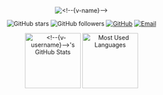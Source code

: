 <p align="center">
  <img src="https://readme-typing-svg.demolab.com/?lines=Hello+👋+!;This+is+<!--{v-name}-->+....;Nice+to+meet+you!&font=Fira%20Code&center=true&width=380&height=50&duration=4000&pause=1000" alt="<!--{v-name}-->">
</p>

<p align="center">
  <img src="https://img.shields.io/github/stars/<!--{v-username}-->?style=social" alt="GitHub stars">
  <img src="https://img.shields.io/github/followers/<!--{v-username}-->?style=social" alt="GitHub followers">
  <a href="https://github.com/<!--{v-username}-->"><img src="https://img.shields.io/badge/GitHub-181717?style=flat-square&logo=github&logoColor=white" alt="GitHub"></a>
  <a href="mailto:<!--{v-email}-->"><img src="https://img.shields.io/badge/Email-ea4335?style=flat-square&logo=Mail.Ru" alt="Email"></a>
</p>
<p align="center">
<img height="130px" src="https://github-readme-stats.vercel.app/api?username=<!--{v-username}-->&hide_title=true&show_icons=true&hide=issues&include_all_commits=true&count_private=true&hide_border=false" alt="<!--{v-username}-->'s GitHub Stats"> <img height="130px" src="https://github-readme-stats.vercel.app/api/top-langs?username=<!--{v-username}-->&hide_title=true&layout=compact&hide_border=false" alt="Most Used Languages">
</p>
